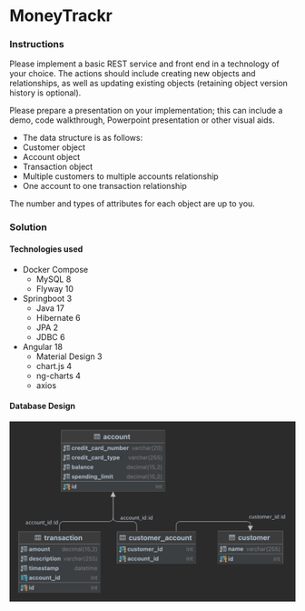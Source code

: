 # MoneyTrackr

### Instructions
Please implement a basic REST service and front end in a technology of your choice. The actions should include creating new objects and relationships, as well as updating existing objects (retaining object version history is optional).

Please prepare a presentation on your implementation; this can include a demo, code walkthrough, Powerpoint presentation or other visual aids.

* The data structure is as follows:
* Customer object
* Account object
* Transaction object
* Multiple customers to multiple accounts relationship
* One account to one transaction relationship

The number and types of attributes for each object are up to you.

### Solution
#### Technologies used
* Docker Compose
  * MySQL 8
  * Flyway 10
* Springboot 3
  * Java 17
  * Hibernate 6
  * JPA 2
  * JDBC 6
* Angular 18
  * Material Design 3
  * chart.js 4
  * ng-charts 4
  * axios

#### Database Design
![Database Diagram](./artifacts/database-diagram.png)